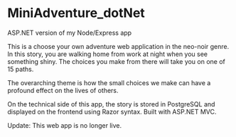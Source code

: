 # MiniAdventure_dotNet
ASP.NET version of my Node/Express app

This is a choose your own adventure web application in the neo-noir genre. In this story, you are walking home from work at night when you see something shiny. The choices you make from there will take you on one of 15 paths.

The overarching theme is how the small choices we make can have a profound effect on the lives of others.

On the technical side of this app, the story is stored in PostgreSQL and displayed on the frontend using Razor syntax. Built with ASP.NET MVC.

Update: This web app is no longer live.
